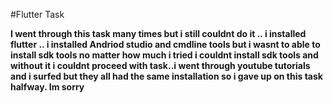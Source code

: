 #Flutter Task

 **I went through this task many times but i still couldnt do it .. i installed flutter .. i installed Andriod studio and cmdline tools but i wasnt to able to        install sdk tools no matter how much i tried i couldnt install sdk tools and without it i couldnt proceed with task..i went through youtube tutorials and i 
   surfed but they all had the same installation so i gave up on this task halfway. Im sorry**
